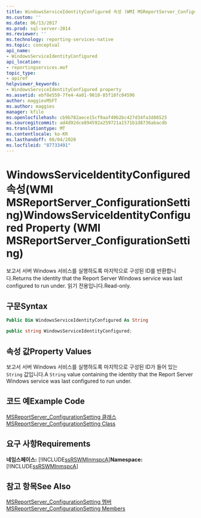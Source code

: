 ```yaml
---
title: WindowsServiceIdentityConfigured 속성 (WMI MSReportServer_ConfigurationSetting) | Microsoft Docs
ms.custom: ''
ms.date: 06/13/2017
ms.prod: sql-server-2014
ms.reviewer: ''
ms.technology: reporting-services-native
ms.topic: conceptual
api_name:
- WindowsServiceIdentityConfigured
api_location:
- reportingservices.mof
topic_type:
- apiref
helpviewer_keywords:
- WindowsServiceIdentityConfigured property
ms.assetid: ebf8e559-7fe4-4a01-9810-85f18fc04596
author: maggiesMSFT
ms.author: maggies
manager: kfile
ms.openlocfilehash: cb9b782aece15cf9aaf49b2bc427d34fa3d86525
ms.sourcegitcommit: ad4d92dce894592a259721a1571b1d8736abacdb
ms.translationtype: MT
ms.contentlocale: ko-KR
ms.lasthandoff: 08/04/2020
ms.locfileid: "87733491"
---
```

# <a name="windowsserviceidentityconfigured-property-wmi-msreportserver_configurationsetting"></a><span data-ttu-id="abf11-102">WindowsServiceIdentityConfigured 속성(WMI MSReportServer_ConfigurationSetting)</span><span class="sxs-lookup"><span data-stu-id="abf11-102">WindowsServiceIdentityConfigured Property (WMI MSReportServer_ConfigurationSetting)</span></span>
  <span data-ttu-id="abf11-103">보고서 서버 Windows 서비스를 실행하도록 마지막으로 구성된 ID를 반환합니다.</span><span class="sxs-lookup"><span data-stu-id="abf11-103">Returns the identity that the Report Server Windows service was last configured to run under.</span></span> <span data-ttu-id="abf11-104">읽기 전용입니다.</span><span class="sxs-lookup"><span data-stu-id="abf11-104">Read-only.</span></span>  
  
## <a name="syntax"></a><span data-ttu-id="abf11-105">구문</span><span class="sxs-lookup"><span data-stu-id="abf11-105">Syntax</span></span>  
  
```vb  
Public Dim WindowsServiceIdentityConfigured As String  
```  
  
```csharp  
public string WindowsServiceIdentityConfigured;  
```  
  
## <a name="property-values"></a><span data-ttu-id="abf11-106">속성 값</span><span class="sxs-lookup"><span data-stu-id="abf11-106">Property Values</span></span>  
 <span data-ttu-id="abf11-107">보고서 서버 Windows 서비스를 실행하도록 마지막으로 구성된 ID가 들어 있는 `String` 값입니다.</span><span class="sxs-lookup"><span data-stu-id="abf11-107">A `String` value containing the identity that the Report Server Windows service was last configured to run under.</span></span>  
  
## <a name="example-code"></a><span data-ttu-id="abf11-108">코드 예</span><span class="sxs-lookup"><span data-stu-id="abf11-108">Example Code</span></span>  
 [<span data-ttu-id="abf11-109">MSReportServer_ConfigurationSetting 클래스</span><span class="sxs-lookup"><span data-stu-id="abf11-109">MSReportServer_ConfigurationSetting Class</span></span>](msreportserver-configurationsetting-class.md)  
  
## <a name="requirements"></a><span data-ttu-id="abf11-110">요구 사항</span><span class="sxs-lookup"><span data-stu-id="abf11-110">Requirements</span></span>  
 <span data-ttu-id="abf11-111">**네임스페이스:** [!INCLUDE[ssRSWMInmspcA](../../includes/ssrswminmspca-md.md)]</span><span class="sxs-lookup"><span data-stu-id="abf11-111">**Namespace:** [!INCLUDE[ssRSWMInmspcA](../../includes/ssrswminmspca-md.md)]</span></span>  
  
## <a name="see-also"></a><span data-ttu-id="abf11-112">참고 항목</span><span class="sxs-lookup"><span data-stu-id="abf11-112">See Also</span></span>  
 [<span data-ttu-id="abf11-113">MSReportServer_ConfigurationSetting 멤버</span><span class="sxs-lookup"><span data-stu-id="abf11-113">MSReportServer_ConfigurationSetting Members</span></span>](msreportserver-configurationsetting-members.md)  
  
  
